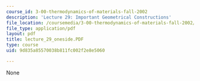 ```yaml
---
course_id: 3-00-thermodynamics-of-materials-fall-2002
description: 'Lecture 29: Important Geometrical Constructions'
file_location: /coursemedia/3-00-thermodynamics-of-materials-fall-2002/9d835a85570038b811fc002f2e8e5060_lecture_29_oneside.PDF
file_type: application/pdf
layout: pdf
title: lecture_29_oneside.PDF
type: course
uid: 9d835a85570038b811fc002f2e8e5060

---
```

None